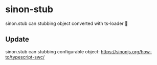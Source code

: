 # sinon-stub

sinon.stub can stubbing object converted with ts-loader 🤔

## Update

sinon.stub can stubbing configurable object:
https://sinonjs.org/how-to/typescript-swc/
